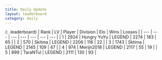 ```yaml
---
title: Daily Update
layout: leaderboard
category: daily
---
```


{: .leaderboard}
| Rank | LV | Player | Division | Elo | Wins | Losses |
| --- | --- | --- | --- | --- | --- | --- |
| <span data-change="0">1</span> | 2924 | <span title="ID: 164871">Hungry YuYu</span> | LEGEND | <span data-change="18">2274</span> | <span data-change="5">183</span> | <span data-change="0">65</span> |
| <span data-change="0">2</span> | 570 | <span title="ID: 402846">Skitma</span> | LEGEND | <span data-change="-31">2206</span> | <span data-change="17">116</span> | <span data-change="6">22</span> |
| <span data-change="4">3</span> | 1743 | <span title="ID: 353063">Sktima</span> | LEGEND | <span data-change="81">2145</span> | <span data-change="18">109</span> | <span data-change="4">47</span> |
| <span data-change="2">4</span> | 974 | <span title="ID: 489101">Merijn2018</span> | LEGEND | <span data-change="52">2117</span> | <span data-change="7">55</span> | <span data-change="0">19</span> |
| <span data-change="12">5</span> | 899 | <span title="ID: 285323">TaraNTul</span> | LEGEND | <span data-change="92">2111</span> | <span data-change="61">130</span> | <span data-change="29">93</span> |